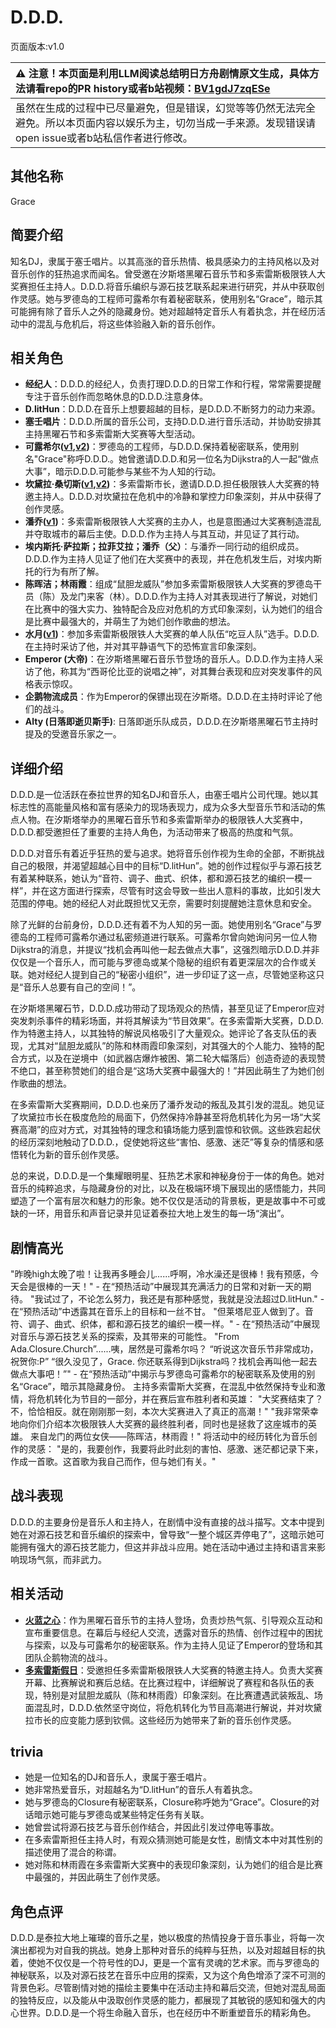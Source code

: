 # D.D.D.
页面版本:v1.0
 

| :warning: 注意！本页面是利用LLM阅读总结明日方舟剧情原文生成，具体方法请看repo的PR history或者b站视频：[BV1gdJ7zqESe](https://www.bilibili.com/video/BV1gdJ7zqESe/)         |
|:----------------------------|
| 虽然在生成的过程中已尽量避免，但是错误，幻觉等等仍然无法完全避免。所以本页面内容以娱乐为主，切勿当成一手来源。发现错误请open issue或者b站私信作者进行修改。|



## 其他名称
Grace
## 简要介绍
知名DJ，隶属于塞壬唱片。以其高涨的音乐热情、极具感染力的主持风格以及对音乐创作的狂热追求而闻名。曾受邀在汐斯塔黑曜石音乐节和多索雷斯极限铁人大奖赛担任主持人。D.D.D.将音乐编织与源石技艺联系起来进行研究，并从中获取创作灵感。她与罗德岛的工程师可露希尔有着秘密联系，使用别名“Grace”，暗示其可能拥有除了音乐人之外的隐藏身份。她对超越特定音乐人有着执念，并在经历活动中的混乱与危机后，将这些体验融入新的音乐创作。
## 相关角色
-   **经纪人**：D.D.D.的经纪人，负责打理D.D.D.的日常工作和行程，常常需要提醒专注于音乐创作而忽略休息的D.D.D.注意身体。
-   **D.litHun**：D.D.D.在音乐上想要超越的目标，是D.D.D.不断努力的动力来源。
-   **塞壬唱片**：D.D.D.所属的音乐公司，支持D.D.D.进行音乐活动，并协助安排其主持黑曜石节和多索雷斯大奖赛等大型活动。
-   **可露希尔([v1](extended_char_ke_lu_xi_er.md),[v2](../char_v3/extended_char_ke_lu_xi_er.md))**：罗德岛的工程师，与D.D.D.保持着秘密联系，使用别名"Grace"称呼D.D.D.。她曾邀请D.D.D.和另一位名为Dijkstra的人一起“做点大事”，暗示D.D.D.可能参与某些不为人知的行动。
-   **坎黛拉·桑切斯([v1](extended_char_9efa34.md),[v2](../char_v3/extended_char_9efa34.md))**：多索雷斯市长，邀请D.D.D.担任极限铁人大奖赛的特邀主持人。D.D.D.对坎黛拉在危机中的冷静和掌控力印象深刻，并从中获得了创作灵感。
-   **潘乔([v1](extended_char_pan_qiao.md))**：多索雷斯极限铁人大奖赛的主办人，也是意图通过大奖赛制造混乱并夺取城市的幕后主使。D.D.D.作为主持人与其互动，并见证了其行动。
-   **埃内斯托·萨拉斯；拉菲艾拉；潘乔（父）**：与潘乔一同行动的组织成员。D.D.D.作为主持人见证了他们在大奖赛中的表现，并在危机发生后，对埃内斯托的行为有所了解。
-   **陈晖洁；林雨霞**：组成“鼠胆龙威队”参加多索雷斯极限铁人大奖赛的罗德岛干员（陈）及龙门来客（林）。D.D.D.作为主持人对其表现进行了解说，对她们在比赛中的强大实力、独特配合及应对危机的方式印象深刻，认为她们的组合是比赛中最强大的，并萌生了为她们创作歌曲的想法。
-   **水月([v1](char_437_mizuki.md))**：参加多索雷斯极限铁人大奖赛的单人队伍“吃豆人队”选手。D.D.D.在主持时采访了他，并对其平静语气下的恐怖宣言印象深刻。
-   **Emperor (大帝)**：在汐斯塔黑曜石音乐节登场的音乐人。D.D.D.作为主持人采访了他，称其为“西哥伦比亚的说唱之神”，对其舞台表现和应对突发事件的风格表示惊叹。
-   **企鹅物流成员**：作为Emperor的保镖出现在汐斯塔。D.D.D.在主持时评论了他们的战斗。
-   **Alty (日落即逝贝斯手)**: 日落即逝乐队成员，D.D.D.在汐斯塔黑曜石节主持时提及的受邀音乐家之一。
## 详细介绍
D.D.D.是一位活跃在泰拉世界的知名DJ和音乐人，由塞壬唱片公司代理。她以其标志性的高能量风格和富有感染力的现场表现力，成为众多大型音乐节和活动的焦点人物。在汐斯塔举办的黑曜石音乐节和多索雷斯举办的极限铁人大奖赛中，D.D.D.都受邀担任了重要的主持人角色，为活动带来了极高的热度和气氛。

D.D.D.对音乐有着近乎狂热的爱与追求。她将音乐创作视为生命的全部，不断挑战自己的极限，并渴望超越心目中的目标“D.litHun”。她的创作过程似乎与源石技艺有着某种联系，她认为“音符、调子、曲式、织体，都和源石技艺的编织一模一样”，并在这方面进行探索，尽管有时这会导致一些出人意料的事故，比如引发大范围的停电。她的经纪人对此既担忧又无奈，需要时刻提醒她注意休息和安全。

除了光鲜的台前身份，D.D.D.还有着不为人知的另一面。她使用别名“Grace”与罗德岛的工程师可露希尔通过私密频道进行联系。可露希尔曾向她询问另一位人物Dijkstra的消息，并提议“找机会再叫他一起去做点大事”，这强烈暗示D.D.D.并非仅仅是一个音乐人，而可能与罗德岛或某个隐秘的组织有着更深层次的合作或关联。她对经纪人提到自己的“秘密小组织”，进一步印证了这一点，尽管她坚称这只是“音乐人总要有自己的空间！”。

在汐斯塔黑曜石节，D.D.D.成功带动了现场观众的热情，甚至见证了Emperor应对突发刺杀事件的精彩场面，并将其解读为“节目效果”。在多索雷斯大奖赛，D.D.D.作为特邀主持人，以其独特的解说风格吸引了大量观众。她评论了各支队伍的表现，尤其对“鼠胆龙威队”的陈和林雨霞印象深刻，对其强大的个人能力、独特的配合方式，以及在逆境中（如武器店爆炸被困、第二轮大幅落后）创造奇迹的表现赞不绝口，甚至称赞她们的组合是“这场大奖赛中最强大的！”并因此萌生了为她们创作歌曲的想法。

在多索雷斯大奖赛期间，D.D.D.也亲历了潘乔发动的叛乱及其引发的混乱。她见证了坎黛拉市长在极度危险的局面下，仍然保持冷静甚至将危机转化为另一场“大奖赛高潮”的应对方式，对其独特的理念和镇场能力感到震惊和钦佩。这些跌宕起伏的经历深刻地触动了D.D.D.，促使她将这些“害怕、感激、迷茫”等复杂的情感和感悟转化为新的音乐创作灵感。

总的来说，D.D.D.是一个集耀眼明星、狂热艺术家和神秘身份于一体的角色。她对音乐的纯粹追求，与隐藏身份的对比，以及在极端环境下展现出的感悟能力，共同塑造了一个富有层次和魅力的形象。她不仅仅是活动的背景板，更是故事中不可或缺的一环，用音乐和声音记录并见证着泰拉大地上发生的每一场“演出”。
## 剧情高光
"昨晚high太晚了啦！让我再多睡会儿......呼啊，冷水澡还是很棒！我有预感，今天会是很棒的一天！" - 在“预热活动”中展现其充满活力的日常和对新一天的期待。
"我试过了，不论怎么努力，我还是有那种感觉，我就是没法超过D.litHun." - 在“预热活动”中透露其在音乐上的目标和一丝不甘。
"但莱塔尼亚人做到了。音符、调子、曲式、织体，都和源石技艺的编织一模一样。" - 在“预热活动”中展现对音乐与源石技艺关系的探索，及其带来的可能性。
"From Ada.Closure.Church”......咦，居然是可露希尔吗？ “听说这次音乐节非常成功，祝贺你:P” “很久没见了，Grace. 你还联系得到Dijkstra吗？找机会再叫他一起去做点大事吧！”" - 在“预热活动”中揭示与罗德岛可露希尔的秘密联系及使用的别名“Grace”，暗示其隐藏身份。
主持多索雷斯大奖赛，在混乱中依然保持专业和激情，将危机转化为节目的一部分，并在赛后宣布胜利者和英雄：
"大奖赛结束了？ 不，恰恰相反。就在刚刚那一刻，本次大奖赛进入了真正的高潮！"
"我非常荣幸地向你们介绍本次极限铁人大奖赛的最终胜利者，同时也是拯救了这座城市的英雄。 来自龙门的两位女侠——陈晖洁，林雨霞！"
将活动中的经历转化为音乐创作的灵感：
"是的，我要创作，我要将此时此刻的害怕、感激、迷茫都记录下来，作成一首歌。这首歌为我自己而作，但与她们有关。"
## 战斗表现
D.D.D.的主要身份是音乐人和主持人，在剧情中没有直接的战斗描写。文本中提到她在对源石技艺和音乐编织的探索中，曾导致“一整个城区弄停电了”，这暗示她可能拥有强大的源石技艺能力，但这并非战斗应用。她在活动中通过主持和语言来影响现场气氛，而非武力。
## 相关活动
-   **[火蓝之心](../stories/act3d0.md)**：作为黑曜石音乐节的主持人登场，负责炒热气氛、引导观众互动和宣布重要信息。在幕后与经纪人交流，透露对音乐的热情、创作过程中的困扰与探索，以及与可露希尔的秘密联系。作为主持人见证了Emperor的登场和其团队企鹅物流的战斗。
-   **[多索雷斯假日](../stories/act12side.md)**：受邀担任多索雷斯极限铁人大奖赛的特邀主持人。负责大奖赛开幕、比赛解说和赛后总结。在比赛过程中，详细解说了赛程和各队伍的表现，特别是对鼠胆龙威队（陈和林雨霞）印象深刻。在比赛遭遇武装叛乱、场面混乱时，D.D.D.依然坚守岗位，将危机转化为节目高潮进行解说，并对坎黛拉市长的应变能力感到钦佩。这些经历为她带来了新的音乐创作灵感。
## trivia
*   她是一位知名的DJ和音乐人，隶属于塞壬唱片。
*   她非常热爱音乐，对超越名为“D.litHun”的音乐人有着执念。
*   她与罗德岛的Closure有秘密联系，Closure称呼她为“Grace”。Closure的对话暗示她可能与罗德岛或某些特定任务有关联。
*   她曾尝试将源石技艺与音乐创作结合，并因此引发过停电等事故。
*   在多索雷斯担任主持人时，有观众猜测她可能是女性，剧情文本中对其性别的描述使用了混合的称谓。
*   她对陈和林雨霞在多索雷斯大奖赛中的表现印象深刻，认为她们的组合是比赛中最强的，并因此萌生了创作灵感。
## 角色点评
D.D.D.是泰拉大地上璀璨的音乐之星，她以极度的热情投身于音乐事业，将每一次演出都视为对自我的挑战。她身上那种对音乐的纯粹与狂热，以及对超越目标的执着，使她不仅仅是一个符号性的DJ，更是一个富有灵魂的艺术家。而与罗德岛的神秘联系，以及对源石技艺在音乐中应用的探索，又为这个角色增添了深不可测的背景色彩。尽管剧情对她的描绘主要集中在活动主持和幕后交流，但她对混乱局面的独特反应，以及能从中汲取创作灵感的能力，都展现了其敏锐的感知和强大的内心世界。D.D.D.是一个将生命融入音乐，也在经历中不断重塑音乐的精彩角色。